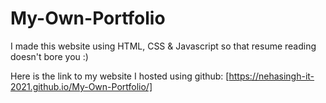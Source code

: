 # My-Own-Portfolio
I made this website using HTML, CSS &amp; Javascript so that resume reading doesn't bore you :) 

Here is the link to my website I hosted using github:
[https://nehasingh-it-2021.github.io/My-Own-Portfolio/]
